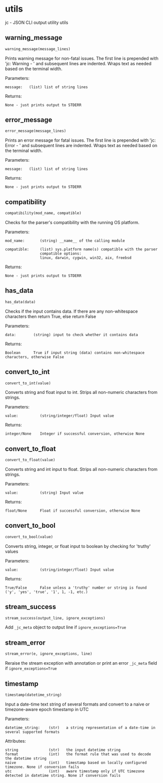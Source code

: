 
# utils
jc - JSON CLI output utility utils

## warning_message
```python
warning_message(message_lines)
```

Prints warning message for non-fatal issues. The first line is prepended with
'jc:  Warning - ' and subsequent lines are indented. Wraps text as needed based
on the terminal width.

Parameters:

    message:   (list) list of string lines

Returns:

    None - just prints output to STDERR


## error_message
```python
error_message(message_lines)
```

Prints an error message for fatal issues. The first line is prepended with
'jc:  Error - ' and subsequent lines are indented. Wraps text as needed based
on the terminal width.

Parameters:

    message:   (list) list of string lines

Returns:

    None - just prints output to STDERR


## compatibility
```python
compatibility(mod_name, compatible)
```
Checks for the parser's compatibility with the running OS platform.

Parameters:

    mod_name:       (string) __name__ of the calling module

    compatible:     (list) sys.platform name(s) compatible with the parser
                    compatible options:
                    linux, darwin, cygwin, win32, aix, freebsd

Returns:

    None - just prints output to STDERR


## has_data
```python
has_data(data)
```

Checks if the input contains data. If there are any non-whitespace characters then return True, else return False

Parameters:

    data:        (string) input to check whether it contains data

Returns:

    Boolean      True if input string (data) contains non-whitespace characters, otherwise False


## convert_to_int
```python
convert_to_int(value)
```

Converts string and float input to int. Strips all non-numeric characters from strings.

Parameters:

    value:          (string/integer/float) Input value

Returns:

    integer/None    Integer if successful conversion, otherwise None


## convert_to_float
```python
convert_to_float(value)
```

Converts string and int input to float. Strips all non-numeric characters from strings.

Parameters:

    value:          (string) Input value

Returns:

    float/None      Float if successful conversion, otherwise None


## convert_to_bool
```python
convert_to_bool(value)
```

Converts string, integer, or float input to boolean by checking for 'truthy' values

Parameters:

    value:          (string/integer/float) Input value

Returns:

    True/False      False unless a 'truthy' number or string is found ('y', 'yes', 'true', '1', 1, -1, etc.)


## stream_success
```python
stream_success(output_line, ignore_exceptions)
```
Add `_jc_meta` object to output line if `ignore_exceptions=True`

## stream_error
```python
stream_error(e, ignore_exceptions, line)
```
Reraise the stream exception with annotation or print an error `_jc_meta`
field if `ignore_exceptions=True`


## timestamp
```python
timestamp(datetime_string)
```

Input a date-time text string of several formats and convert to a naive or timezone-aware epoch timestamp in UTC

Parameters:

    datetime_string:    (str)   a string representation of a date-time in several supported formats

Attributes:

    string              (str)   the input datetime string
    format              (int)   the format rule that was used to decode the datetime string
    naive               (int)   timestamp based on locally configured timezone. None if conversion fails
    utc                 (int)   aware timestamp only if UTC timezone detected in datetime string. None if conversion fails

